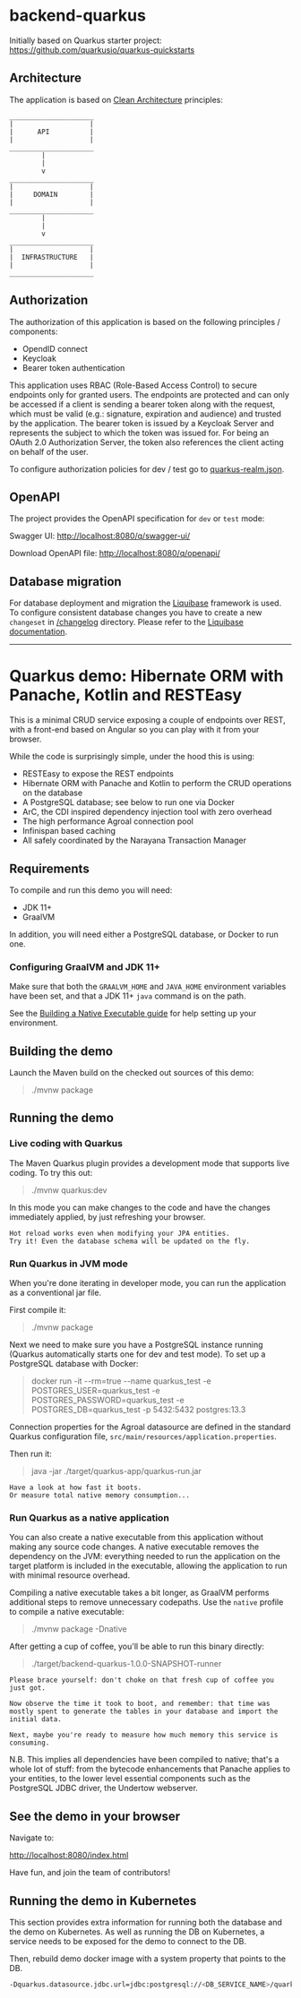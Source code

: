 # backend-quarkus

Initially based on Quarkus starter project: https://github.com/quarkusio/quarkus-quickstarts

## Architecture

The application is based on [Clean Architecture](https://www.freecodecamp.org/news/a-quick-introduction-to-clean-architecture-990c014448d2/) principles:
````
_____________________
|                   |
|      API          |
|                   |
_____________________
        |
        |
        v
_____________________
|                   |
|     DOMAIN        |
|                   |
_____________________
        |
        |
        v
_____________________
|                   |
|  INFRASTRUCTURE   |
|                   |
_____________________
````

## Authorization

The authorization of this application is based on the following principles / components:

- OpendID connect
- Keycloak
- Bearer token authentication

This application uses RBAC (Role-Based Access Control) to secure endpoints only for granted users.
The endpoints are protected and can only be accessed if a client is sending a bearer token along with the request, which must be valid (e.g.: signature, expiration and audience) and trusted by the application.
The bearer token is issued by a Keycloak Server and represents the subject to which the token was issued for. For being an OAuth 2.0 Authorization Server, the token also references the client acting on behalf of the user.

To configure authorization policies for dev / test go to [quarkus-realm.json](/config/quarkus-realm.json).

## OpenAPI

The project provides the OpenAPI specification for `dev` or `test` mode:

Swagger UI: <http://localhost:8080/q/swagger-ui/>

Download OpenAPI file: <http://localhost:8080/q/openapi/>

## Database migration

For database deployment and migration the [Liquibase](https://www.liquibase.org/) framework is used.
To configure consistent database changes you have to create a new `changeset` in [/changelog](/src/main/resources/db/changelog) directory. Please refer to the [Liquibase documentation](https://docs.liquibase.com/home.html).  


---------------------------------------------------------------------------------------------------


# Quarkus demo: Hibernate ORM with Panache, Kotlin and RESTEasy

This is a minimal CRUD service exposing a couple of endpoints over REST,
with a front-end based on Angular so you can play with it from your browser.

While the code is surprisingly simple, under the hood this is using:
 - RESTEasy to expose the REST endpoints
 - Hibernate ORM with Panache and Kotlin to perform the CRUD operations on the database
 - A PostgreSQL database; see below to run one via Docker
 - ArC, the CDI inspired dependency injection tool with zero overhead
 - The high performance Agroal connection pool
 - Infinispan based caching
 - All safely coordinated by the Narayana Transaction Manager

## Requirements

To compile and run this demo you will need:

- JDK 11+
- GraalVM

In addition, you will need either a PostgreSQL database, or Docker to run one.

### Configuring GraalVM and JDK 11+

Make sure that both the `GRAALVM_HOME` and `JAVA_HOME` environment variables have
been set, and that a JDK 11+ `java` command is on the path.

See the [Building a Native Executable guide](https://quarkus.io/guides/building-native-image)
for help setting up your environment.

## Building the demo

Launch the Maven build on the checked out sources of this demo:

> ./mvnw package

## Running the demo

### Live coding with Quarkus

The Maven Quarkus plugin provides a development mode that supports
live coding. To try this out:

> ./mvnw quarkus:dev

In this mode you can make changes to the code and have the changes immediately applied, by just refreshing your browser.

    Hot reload works even when modifying your JPA entities.
    Try it! Even the database schema will be updated on the fly.

### Run Quarkus in JVM mode

When you're done iterating in developer mode, you can run the application as a
conventional jar file.

First compile it:

> ./mvnw package

Next we need to make sure you have a PostgreSQL instance running (Quarkus automatically starts one for dev and test mode). To set up a PostgreSQL database with Docker:

> docker run -it --rm=true --name quarkus_test -e POSTGRES_USER=quarkus_test -e POSTGRES_PASSWORD=quarkus_test -e POSTGRES_DB=quarkus_test -p 5432:5432 postgres:13.3

Connection properties for the Agroal datasource are defined in the standard Quarkus configuration file,
`src/main/resources/application.properties`.

Then run it:

> java -jar ./target/quarkus-app/quarkus-run.jar

    Have a look at how fast it boots.
    Or measure total native memory consumption...

### Run Quarkus as a native application

You can also create a native executable from this application without making any
source code changes. A native executable removes the dependency on the JVM:
everything needed to run the application on the target platform is included in
the executable, allowing the application to run with minimal resource overhead.

Compiling a native executable takes a bit longer, as GraalVM performs additional
steps to remove unnecessary codepaths. Use the  `native` profile to compile a
native executable:

> ./mvnw package -Dnative

After getting a cup of coffee, you'll be able to run this binary directly:

> ./target/backend-quarkus-1.0.0-SNAPSHOT-runner

    Please brace yourself: don't choke on that fresh cup of coffee you just got.
    
    Now observe the time it took to boot, and remember: that time was mostly spent to generate the tables in your database and import the initial data.
    
    Next, maybe you're ready to measure how much memory this service is consuming.

N.B. This implies all dependencies have been compiled to native;
that's a whole lot of stuff: from the bytecode enhancements that Panache
applies to your entities, to the lower level essential components such as the PostgreSQL JDBC driver, the Undertow webserver.

## See the demo in your browser

Navigate to:

<http://localhost:8080/index.html>

Have fun, and join the team of contributors!

## Running the demo in Kubernetes

This section provides extra information for running both the database and the demo on Kubernetes.
As well as running the DB on Kubernetes, a service needs to be exposed for the demo to connect to the DB.

Then, rebuild demo docker image with a system property that points to the DB. 

```bash
-Dquarkus.datasource.jdbc.url=jdbc:postgresql://<DB_SERVICE_NAME>/quarkus_test
```
